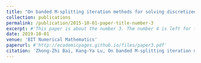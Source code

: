```yaml
---
title: "On banded M-splitting iteration methods for solving discretized spatial fractional diffusion equations"
collection: publications
permalink: /publication/2015-10-01-paper-title-number-3
excerpt: #'This paper is about the number 3. The number 4 is left for future work.'
date: 2019-10-01
venue: 'BIT Numerical Mathematics'
paperurl: #'http://academicpages.github.io/files/paper3.pdf'
citation: 'Zhong-Zhi Bai, Kang-Ya Lu, On banded M-splitting iteration methods for solving discretized spatial fractional diffusion equations, BIT Numerical Mathematics, 2019, 59(1): 1-33.'
---
```

